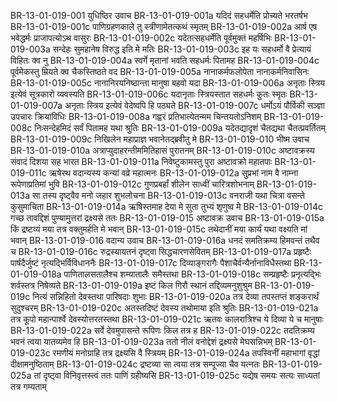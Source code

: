 BR-13-01-019-001	युधिष्ठिर उवाच
BR-13-01-019-001a	यदिदं सहधर्मेति प्रोच्यते भरतर्षभ
BR-13-01-019-001c	पाणिग्रहणकाले तु स्त्रीणामेतत्कथं स्मृतम्
BR-13-01-019-002a	आर्ष एष भवेद्धर्मः प्राजापत्योऽथ वासुरः
BR-13-01-019-002c	यदेतत्सहधर्मेति पूर्वमुक्तं महर्षिभिः
BR-13-01-019-003a	सन्देहः सुमहानेष विरुद्ध इति मे मतिः
BR-13-01-019-003c	इह यः सहधर्मो वै प्रेत्यायं विहितः क्व नु
BR-13-01-019-004a	स्वर्गे मृतानां भवति सहधर्मः पितामह
BR-13-01-019-004c	पूर्वमेकस्तु म्रियते क्व चैकस्तिष्ठते वद
BR-13-01-019-005a	नानाकर्मफलोपेता नानाकर्मनिवासिनः
BR-13-01-019-005c	नानानिरयनिष्ठान्ता मानुषा बहवो यदा
BR-13-01-019-006a	अनृताः स्त्रिय इत्येवं सूत्रकारो व्यवस्यति
BR-13-01-019-006c	यदानृताः स्त्रियस्तात सहधर्मः कुतः स्मृतः
BR-13-01-019-007a	अनृताः स्त्रिय इत्येवं वेदेष्वपि हि पठ्यते
BR-13-01-019-007c	धर्मोऽयं पौर्विकी सञ्ज्ञा उपचारः क्रियाविधिः
BR-13-01-019-008a	गह्वरं प्रतिभात्येतन्मम चिन्तयतोऽनिशम्
BR-13-01-019-008c	निःसन्देहमिदं सर्वं पितामह यथा श्रुतिः
BR-13-01-019-009a	यदेतद्यादृशं चैतद्यथा चैतत्प्रवर्तितम्
BR-13-01-019-009c	निखिलेन महाप्राज्ञ भवानेतद्ब्रवीतु मे
BR-13-01-019-010	भीष्म उवाच
BR-13-01-019-010a	अत्राप्युदाहरन्तीममितिहासं पुरातनम्
BR-13-01-019-010c	अष्टावक्रस्य संवादं दिशया सह भारत
BR-13-01-019-011a	निवेष्टुकामस्तु पुरा अष्टावक्रो महातपाः
BR-13-01-019-011c	ऋषेरथ वदान्यस्य कन्यां वव्रे महात्मनः
BR-13-01-019-012a	सुप्रभां नाम वै नाम्ना रूपेणाप्रतिमां भुवि
BR-13-01-019-012c	गुणप्रबर्हां शीलेन साध्वीं चारित्रशोभनाम्
BR-13-01-019-013a	सा तस्य दृष्ट्वैव मनो जहार शुभलोचना
BR-13-01-019-013c	वनराजी यथा चित्रा वसन्ते कुसुमाचिता
BR-13-01-019-014a	ऋषिस्तमाह देया मे सुता तुभ्यं शृणुष्व मे
BR-13-01-019-014c	गच्छ तावद्दिशं पुण्यामुत्तरां द्रक्ष्यसे ततः
BR-13-01-019-015	अष्टावक्र उवाच
BR-13-01-019-015a	किं द्रष्टव्यं मया तत्र वक्तुमर्हति मे भवान्
BR-13-01-019-015c	तथेदानीं मया कार्यं यथा वक्ष्यति मां भवान्
BR-13-01-019-016	वदान्य उवाच
BR-13-01-019-016a	धनदं समतिक्रम्य हिमवन्तं तथैव च
BR-13-01-019-016c	रुद्रस्यायतनं दृष्ट्वा सिद्धचारणसेवितम्
BR-13-01-019-017a	प्रहृष्टैः पार्षदैर्जुष्टं नृत्यद्भिर्विविधाननैः
BR-13-01-019-017c	दिव्याङ्गरागैः पैशाचैर्वन्यैर्नानाविधैस्तथा
BR-13-01-019-018a	पाणितालसतालैश्च शम्यातालैः समैस्तथा
BR-13-01-019-018c	सम्प्रहृष्टैः प्रनृत्यद्भिः शर्वस्तत्र निषेव्यते
BR-13-01-019-019a	इष्टं किल गिरौ स्थानं तद्दिव्यमनुशुश्रुम
BR-13-01-019-019c	नित्यं सन्निहितो देवस्तथा पारिषदाः शुभाः
BR-13-01-019-020a	तत्र देव्या तपस्तप्तं शङ्करार्थं सुदुश्चरम्
BR-13-01-019-020c	अतस्तदिष्टं देवस्य तथोमाया इति श्रुतिः
BR-13-01-019-021a	तत्र कूपो महान्पार्श्वे देवस्योत्तरतस्तथा
BR-13-01-019-021c	ऋतवः कालरात्रिश्च ये दिव्या ये च मानुषाः
BR-13-01-019-022a	सर्वे देवमुपासन्ते रूपिणः किल तत्र ह
BR-13-01-019-022c	तदतिक्रम्य भवनं त्वया यातव्यमेव हि
BR-13-01-019-023a	ततो नीलं वनोद्देशं द्रक्ष्यसे मेघसन्निभम्
BR-13-01-019-023c	रमणीयं मनोग्राहि तत्र द्रक्ष्यसि वै स्त्रियम्
BR-13-01-019-024a	तपस्विनीं महाभागां वृद्धां दीक्षामनुष्ठिताम्
BR-13-01-019-024c	द्रष्टव्या सा त्वया तत्र सम्पूज्या चैव यत्नतः
BR-13-01-019-025a	तां दृष्ट्वा विनिवृत्तस्त्वं ततः पाणिं ग्रहीष्यसि
BR-13-01-019-025c	यद्येष समयः सत्यः साध्यतां तत्र गम्यताम्

